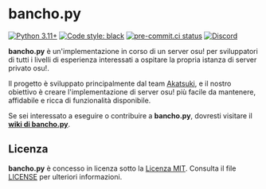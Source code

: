 # bancho.py

[![Python 3.11+](https://img.shields.io/badge/python-3.11+-blue.svg)](https://www.python.org/downloads/)
[![Code style: black](https://img.shields.io/badge/code%20style-black-000000.svg)](https://github.com/ambv/black)
[![pre-commit.ci status](https://results.pre-commit.ci/badge/github/osuAkatsuki/bancho.py/master.svg)](https://results.pre-commit.ci/latest/github/osuAkatsuki/bancho.py/master)
[![Discord](https://discordapp.com/api/guilds/748687781605408908/widget.png?style=shield)](https://discord.gg/ShEQgUx)

**bancho.py** è un'implementazione in corso di un server osu! per sviluppatori di tutti i livelli
di esperienza interessati a ospitare la propria istanza di server privato osu!.

Il progetto è sviluppato principalmente dal team [Akatsuki](https://akatsuki.gg/),
e il nostro obiettivo è creare l'implementazione di server osu! più facile da mantenere, affidabile e ricca di funzionalità disponibile.

Se sei interessato a eseguire o contribuire a **bancho.py**, dovresti visitare il **[wiki di bancho.py](https://github.com/osuAkatsuki/bancho.py/wiki)**.

## Licenza

**bancho.py** è concesso in licenza sotto la [Licenza MIT](https://opensource.org/license/mit/). Consulta il file [LICENSE](https://github.com/osuAkatsuki/bancho.py/blob/master/LICENSE) per ulteriori informazioni.
